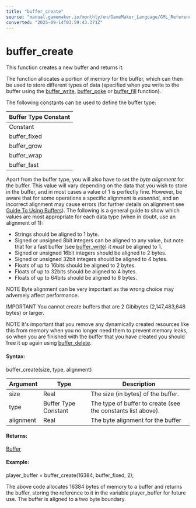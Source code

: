 ```yaml
---
title: "buffer_create"
source: "manual.gamemaker.io/monthly/en/GameMaker_Language/GML_Reference/Buffers/buffer_create.htm"
converted: "2025-09-14T03:59:43.371Z"
---
```


# buffer\_create

This function creates a new buffer and returns it.

The function allocates a portion of memory for the buffer, which can then be used to store different types of data (specified when you write to the buffer using the [buffer\_write](../../../../../../GameMaker_Language/GML_Reference/Buffers/buffer_write.md), [buffer\_poke](buffer_poke.md) or [buffer\_fill](buffer_fill.md) function).

The following constants can be used to define the buffer type:

| Buffer Type Constant |
| --- |
| Constant | Description |
| buffer_fixed | A buffer of a fixed size in bytes. The size is set when the buffer is created and cannot be changed again. |
| buffer_grow | A buffer that will grow dynamically as data is added. You create it with an initial size (which should be an approximation of the size of the data expected to be stored), and then it will expand to accept further data that overflows this initial size. |
| buffer_wrap | A buffer where the data will "wrap". When the data being added reaches the limit of the buffer size, the overwrite will be placed back at the start of the buffer, and further writing will continue from that point. |
| buffer_fast | A special "stripped" buffer that is extremely fast to read/write to. Can only be used with buffer_u8 data types, and must be 1 byte aligned. |

Apart from the buffer type, you will also have to set the _byte alignment_ for the buffer. This value will vary depending on the data that you wish to store in the buffer, and in most cases a value of 1 is perfectly fine. However, be aware that for some operations a specific alignment is _essential_, and an incorrect alignment may cause errors (for further details on alignment see [Guide To Using Buffers](../../../Additional_Information/Guide_To_Using_Buffers.md)). The following is a general guide to show which values are most appropriate for each data type (when in doubt, use an alignment of 1):

-   Strings should be aligned to 1 byte.
-   Signed or unsigned 8bit integers can be aligned to any value, but note that for a fast buffer (see [buffer\_write](../../../../../../GameMaker_Language/GML_Reference/Buffers/buffer_write.md)) it _must_ be aligned to 1.
-   Signed or unsigned 16bit integers should be aligned to 2 bytes.
-   Signed or unsigned 32bit integers should be aligned to 4 bytes.
-   Floats of up to 16bits should be aligned to 2 bytes.
-   Floats of up to 32bits should be aligned to 4 bytes.
-   Floats of up to 64bits should be aligned to 8 bytes.

NOTE Byte alignment can be very important as the wrong choice may adversely affect performance.

IMPORTANT You cannot create buffers that are 2 Gibibytes (2,147,483,648 bytes) or larger.

NOTE It's important that you remove any dynamically created resources like this from memory when you no longer need them to prevent memory leaks, so when you are finished with the buffer that you have created you should free it up again using [buffer\_delete](buffer_delete.md).

#### Syntax:

buffer\_create(size, type, alignment)

| Argument | Type | Description |
| --- | --- | --- |
| size | Real | The size (in bytes) of the buffer. |
| type | Buffer Type Constant | The type of buffer to create (see the constants list above). |
| alignment | Real | The byte alignment for the buffer |

#### Returns:

[Buffer](buffer_create.md)

#### Example:

player\_buffer = buffer\_create(16384, buffer\_fixed, 2);

The above code allocates 16384 bytes of memory to a buffer and returns the buffer, storing the reference to it in the variable player\_buffer for future use. The buffer is aligned to a two byte boundary.